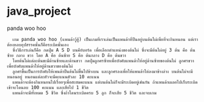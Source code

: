 # java_project

panda woo hoo

      เกม panda woo hoo (แพนด้าวู้ฮู้) เป็นเกมที่เราเล่นเป็นแพนด้าที่ปีนอยู่บนต้นไผ่เพื่อที่จะกินหนอน แต่เราต้องหลบอุปสรรคนั้นก็คือระเบิดนั้นเอง 
      ซึ่งวิธีการเล่นก็คือ กดปุ่ม A S D บนคีย์บอร์ด เพื่อเลือกตำแหน่งของต้นไผ่ ซึ่งจะมีต้นไผ่อยู่ 3 ต้น คือ ต้นซ้าย กลาง ขวา โดย A คือ ต้นซ้าย S คือ ต้นกลาง D คือ ต้นขวา
      โดยต้นไผ่แต่ละต้นขะมีด้านซ้ายและด้านขวา กดปุ่มลูกศรซ้ายเพื่อบังคับแพนด้าให้อยู่ด้านซ้ายของต้นไผ่ ลูกศรขวาเพื่อบังคับแพนด้าให้อยู่ด้านขวาของต้นไผ่ 
      ลูกศรขึ้นเป็นการบังคับให้เพนด้าปีนต้นไผ่ขึ้นไปข้างบน และลูกศรลงเพื่อให้แพนด้าไต่ลงมาข้างล่าง บนต้นไผ่จะมีหนอนอยู่ หนอนแต่ละตัวจะมีคะแนนตัวละ 10 คะแนน 
      แพนด้าจะต้องกินหนอนไปเรื่อยๆเพื่อสะสมคะแนน แต่บนต้นไผ่ก็จะมีระเบิดอยู่เช่นกัน ถ้าแพนด้าเผลอไปเก็บระเบิดเข้าจะโดนลบ 100 คะแนน และเสียไป 1 ชีวิต 
      แพนด้าจะมีทั้งหมด 5 ชีวิต ซึ่งถ้าโดนระเบิดครบ 5 ลูก ก็จะเสีย 5 ชีวิต และจบเกม
